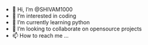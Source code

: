 - 👋 Hi, I’m @SHIVAM1000
- 👀 I’m interested in coding
- 🌱 I’m currently learning python
- 💞️ I’m looking to collaborate on opensource projects
- 📫 How to reach me ...

<!---
SHIVAM1000/SHIVAM1000 is a ✨ special ✨ repository because its `README.md` (this file) appears on your GitHub profile.
You can click the Preview link to take a look at your changes.
--->
